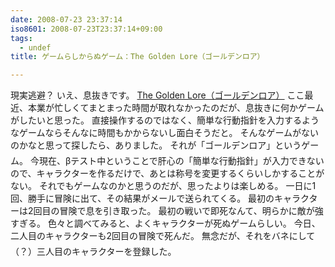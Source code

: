 ```yaml
---
date: 2008-07-23 23:37:14
iso8601: 2008-07-23T23:37:14+09:00
tags:
  - undef
title: ゲームらしからぬゲーム：The Golden Lore（ゴールデンロア）

---
```


現実逃避？
いえ、息抜きです。
<a href="http://gold.ash.jp/">The Golden Lore（ゴールデンロア）</a>
ここ最近、本業が忙しくてまとまった時間が取れなかったのだが、息抜きに何かゲームがしたいと思った。
直接操作するのではなく、簡単な行動指針を入力するようなゲームならそんなに時間もかからないし面白そうだと。
そんなゲームがないのかなと思って探したら、&#133;ありました。
それが「ゴールデンロア」というゲーム。
今現在、βテスト中ということで肝心の「簡単な行動指針」が入力できないので、キャラクターを作るだけで、あとは称号を変更するくらいしかすることがない。
それでもゲームなのかと思うのだが、思ったよりは楽しめる。
一日に1回、勝手に冒険に出て、その結果がメールで送られてくる。
最初のキャラクターは2回目の冒険で息を引き取った。
最初の戦いで即死なんて、明らかに敵が強すぎる。
色々と調べてみると、よくキャラクターが死ぬゲームらしい。
今日、二人目のキャラクターも2回目の冒険で死んだ&#133;。
無念だが、それをバネにして（？）三人目のキャラクターを登録した。
    	